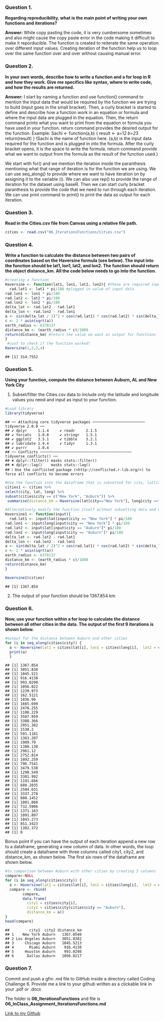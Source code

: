 ### Question 1.

**Regarding reproducibility, what is the main point of writing your own
functions and iterations?**

**Answer:** While copy pasting the code, it is very cumbersome sometimes
and also might cause the copy paste error in the code making it
difficult to make it reporducible. The function is created to reiterate
the same operation over different input values. Creating iteration of
the function help us to loop over the same function over and over
without causing manual error.

### Question 2.

**In your own words, describe how to write a function and a for loop in
R and how they work. Give me specifics like syntax, where to write code,
and how the results are returned.**

**Answer:** I start by naming a function and use function() command to
mention the input data that would be required by the function we are
trying to build (input goes in the small bracket). Then, a curly bracket
is started to define and describe how a function work in an equation or
formula and where the input data are plugged in the equation. Then, the
return command prints what you want to print from the equation or
formula you have used in your function. return command provides the
desired output for the function. Example: Sachi \<- function(a,b) {
result \<- a=1*2 b=2*3 return(result) } (Sachi is the name of function
here. (a,b) is the input data required for the function and is plugged
in into the formula. After the curly bracket opens, it is the space to
write the formula. return command provide what we want to output from
the formula as the result of the function used.)

We start with for() and we mention the iteration inside the paranthesis
mentioning what that range of iteration is for the function we are
using. We can use seq_along() to provide where we want to have iteration
on by assigning it to the variable (i). We can also use rep() to provide
the range of iteration for the dataset using baseR. Then we can start
curly bracket paranthesis to provide the code that we need to run
through each iteration. We can use print command to print() to print the
data as output for each iteration.

### Question 3.

**Read in the Cities.csv file from Canvas using a relative file path.**

``` r
cities <- read.csv("06_IterationsFunctions/Cities.csv")
```

### Question 4.

**Write a function to calculate the distance between two pairs of
coordinates based on the Haversine formula (see below). The input into
the function should be lat1, lon1, lat2, and lon2. The function should
return the object distance_km. All the code below needs to go into the
function.**

``` r
#creating a function
Haversine <- function(lat1, lon1, lat2, lon2){ #these are required input when the function is made and ready to state
  rad.lat1 <- lat1 * pi/180 #plugged in value of input data
rad.lon1 <- lon1 * pi/180
rad.lat2 <- lat2 * pi/180
rad.lon2 <- lon2 * pi/180
delta_lat <- rad.lat2 - rad.lat1
delta_lon <- rad.lon2 - rad.lon1
a <- sin(delta_lat / 2)^2 + cos(rad.lat1) * cos(rad.lat2) * sin(delta_lon / 2)^2
c <- 2 * asin(sqrt(a))
earth_radius <- 6378137
distance_km <- (earth_radius * c)/1000
return(distance_km) #return the value we want as output for functions
}
 #just to check if the function worked!
Haversine(1,2,3,4)
```

    ## [1] 314.7552

### Question 5.

**Using your function, compute the distance between Auburn, AL and New
York City**

1.  Subset/filter the Cities.csv data to include only the latitude and
    longitude values you need and input as input to your function.

``` r
#Load library
library(tidyverse)
```

    ## ── Attaching core tidyverse packages ──────────────────────── tidyverse 2.0.0 ──
    ## ✔ dplyr     1.1.4     ✔ readr     2.1.5
    ## ✔ forcats   1.0.0     ✔ stringr   1.5.1
    ## ✔ ggplot2   3.5.1     ✔ tibble    3.2.1
    ## ✔ lubridate 1.9.4     ✔ tidyr     1.3.1
    ## ✔ purrr     1.0.4     
    ## ── Conflicts ────────────────────────────────────────── tidyverse_conflicts() ──
    ## ✖ dplyr::filter() masks stats::filter()
    ## ✖ dplyr::lag()    masks stats::lag()
    ## ℹ Use the conflicted package (<http://conflicted.r-lib.org/>) to force all conflicts to become errors

``` r
#Use the function into the dataframe that is subsetted for city, lattitude and longitude
cities1 <- cities %>% 
select(city, lat, long) %>% 
subset(cities$city == c("New York", "Auburn")) %>%
 summarise(distance_km = Haversine(lat[city=="New York"], long[city =="New York"], lat[city =="Auburn"], long[city == "Auburn"]))

#Alternatively modify the function itself without subsetting data and use it in the dataframe
Haversine1 <- function(input){
  rad.lat1 <- input$lat[input$city == "New York"] * pi/180
rad.lon1 <- input$long[input$city == "New York"] * pi/180
rad.lat2 <- input$lat[input$city == "Auburn"]* pi/180
rad.lon2 <- input$long[input$city == "Auburn"]* pi/180
delta_lat <- rad.lat2 - rad.lat1
delta_lon <- rad.lon2 - rad.lon1
a <- sin(delta_lat / 2)^2 + cos(rad.lat1) * cos(rad.lat2) * sin(delta_lon / 2)^2
c <- 2 * asin(sqrt(a))
earth_radius <- 6378137
distance_km <- (earth_radius * c)/1000
return(distance_km)
}

Haversine1(cities)
```

    ## [1] 1367.854

2.  The output of your function should be 1367.854 km

### Question 6.

**Now, use your function within a for loop to calculate the distance
between all other cities in the data. The output of the first 9
iterations is shown below.**

``` r
#output for the distance between Auburn and other cities
for (i in seq_along(cities$city)) {
  a <- Haversine(lat1 = cities$lat[i], lon1 = cities$long[i],  lat2 = cities$lat[cities$city == "Auburn"], lon2 = cities$long[cities$city == "Auburn"])
  print(a)
  }
```

    ## [1] 1367.854
    ## [1] 3051.838
    ## [1] 1045.521
    ## [1] 916.4138
    ## [1] 993.0298
    ## [1] 1056.022
    ## [1] 1239.973
    ## [1] 162.5121
    ## [1] 1036.99
    ## [1] 1665.699
    ## [1] 2476.255
    ## [1] 1108.229
    ## [1] 3507.959
    ## [1] 3388.366
    ## [1] 2951.382
    ## [1] 1530.2
    ## [1] 591.1181
    ## [1] 1363.207
    ## [1] 1909.79
    ## [1] 1380.138
    ## [1] 2961.12
    ## [1] 2752.814
    ## [1] 1092.259
    ## [1] 796.7541
    ## [1] 3479.538
    ## [1] 1290.549
    ## [1] 3301.992
    ## [1] 1191.666
    ## [1] 608.2035
    ## [1] 2504.631
    ## [1] 3337.278
    ## [1] 800.1452
    ## [1] 1001.088
    ## [1] 732.5906
    ## [1] 1371.163
    ## [1] 1091.897
    ## [1] 1043.273
    ## [1] 851.3423
    ## [1] 1382.372
    ## [1] 0

Bonus point if you can have the output of each iteration append a new
row to a dataframe, generating a new column of data. In other words, the
loop should create a dataframe with three columns called city1, city2,
and distance_km, as shown below. The first six rows of the dataframe are
shown below.

``` r
#to comparison between Auburn with other cities by creating 3 columns        
compare<-NULL
for (i in seq_along(cities$city)) {
  a <- Haversine(lat1 = cities$lat[i], lon1 = cities$long[i],  lat2 = cities$lat[cities$city == "Auburn"], lon2 = cities$long[cities$city == "Auburn"])
  compare <- rbind(
        compare,
        data.frame(
          city1 = cities$city[i],
          city2 = cities$city[cities$city == "Auburn"],
          distance_km = a))
}
head(compare)
```

    ##         city1  city2 distance_km
    ## 1    New York Auburn   1367.8540
    ## 2 Los Angeles Auburn   3051.8382
    ## 3     Chicago Auburn   1045.5213
    ## 4       Miami Auburn    916.4138
    ## 5     Houston Auburn    993.0298
    ## 6      Dallas Auburn   1056.0217

### Question 7.

Commit and push a gfm .md file to GitHub inside a directory called
Coding Challenge 6. Provide me a link to your github written as a
clickable link in your .pdf or .docx

The folder is **06_IterationsFunctions** and file is
**06_InClass_Assignment_IterationsFunctions.md**

[Link to my
Github](06_IterationsFunctions/06_InClass_Assignment_IterationsFunctions.md)
